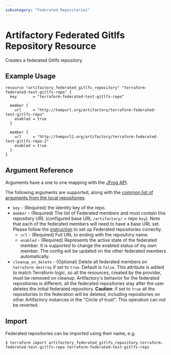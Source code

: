 ```yaml
---
subcategory: "Federated Repositories"
---
```

# Artifactory Federated Gitlfs Repository Resource

Creates a federated Gitlfs repository.

## Example Usage

```hcl
resource "artifactory_federated_gitlfs_repository" "terraform-federated-test-gitlfs-repo" {
  key       = "terraform-federated-test-gitlfs-repo"

  member {
    url     = "http://tempurl.org/artifactory/terraform-federated-test-gitlfs-repo"
    enabled = true
  }

  member {
    url     = "http://tempurl2.org/artifactory/terraform-federated-test-gitlfs-repo-2"
    enabled = true
  }
}
```

## Argument Reference

Arguments have a one to one mapping with the [JFrog API](https://www.jfrog.com/confluence/display/JFROG/Repository+Configuration+JSON#RepositoryConfigurationJSON-FederatedRepository).

The following arguments are supported, along with the [common list of arguments from the local repositories](local.md):

* `key` - (Required) the identity key of the repo.
* `member` - (Required) The list of Federated members and must contain this repository URL (configured base URL
  `/artifactory/` + repo `key`). Note that each of the federated members will need to have a base URL set.
  Please follow the [instruction](https://www.jfrog.com/confluence/display/JFROG/Working+with+Federated+Repositories#WorkingwithFederatedRepositories-SettingUpaFederatedRepository)
  to set up Federated repositories correctly.
  * `url` - (Required) Full URL to ending with the repository name.
  * `enabled` - (Required) Represents the active state of the federated member. It is supported to change the enabled
    status of my own member. The config will be updated on the other federated members automatically.
* `cleanup_on_delete` - (Optional) Delete all federated members on `terraform destroy` if set to `true`. Default is `false`. This attribute is added to match Terraform logic, so all the resources, created by the provider, must be removed on cleanup. Artifactory's behavior for the federated repositories is different, all the federated repositories stay after the user deletes the initial federated repository. **Caution**: if set to `true` all the repositories in the federation will be deleted, including repositories on other Artifactory instances in the "Circle of trust". This operation can not be reverted.


## Import

Federated repositories can be imported using their name, e.g.
```
$ terraform import artifactory_federated_gitlfs_repository.terraform-federated-test-gitlfs-repo terraform-federated-test-gitlfs-repo
```
